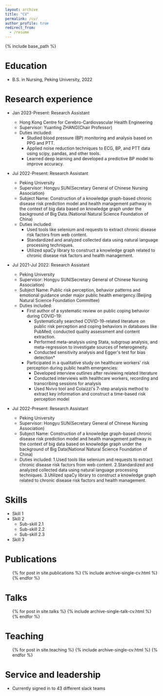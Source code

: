 ```yaml
---
layout: archive
title: "CV"
permalink: /cv/
author_profile: true
redirect_from:
  - /resume
---
```


{% include base_path %}

Education
======
* B.S. in Nursing, Peking University, 2022

Research experience
======
* Jan 2023-Present: Research Assistant
  * Hong Kong Centre for Cerebro-Cardiovascular Health Engineering
  * Supervisor: Yuanting ZHANG(Chair Professor)
  * Duties included: 
    * Studied blood pressure (BP) monitoring and analysis based on PPG and PTT.
    * Applied noise reduction techniques to ECG, BP, and PTT data using scipy, pandas, and other tools.
    * Learned deep learning and developed a predictive BP model to improve accuracy.
    
* Jul 2022-Present: Research Assistant
  * Peking University
  * Supervisor: Hongyu SUN(Secretary General of Chinese Nursing Association)
  * Subject Name: Construction of a knowledge graph-based chronic disease risk prediction model and health management pathway in the context of big data based on knowledge graph under the background of Big Data.(National Natural Science Foundation of China)
  * Duties included: 
    * Used tools like selenium and requests to extract chronic disease risk factors from web content.
    * Standardized and analyzed collected data using natural language processing techniques.
    * Utilized spaCy library to construct a knowledge graph related to chronic disease risk factors and health management.
     
* Jul 2021-Jul 2022: Research Assistant
  * Peking University
  * Supervisor: Hongyu SUN(Secretary General of Chinese Nursing Association)
  * Subject Name: Public risk perception, behavior patterns and emotional guidance under major public health emergency.(Beijing Natural Science Foundation Committee)
  * Duties included:
    * First author of a systematic review on public coping behavior during COVID-19:
      * Systematically searched COVID-19-related literature on public risk perception and coping behaviors in databases like PubMed; conducted quality assessment and content extraction.
      * Performed meta-analysis using Stata, subgroup analysis, and meta-regression to investigate sources of heterogeneity.
      * Conducted sensitivity analysis and Egger's test for bias detection* 
    * Participated in a qualitative study on healthcare workers' risk perception during public health emergencies:
      * Developed interview outlines after reviewing related literature
      * Conducted interviews with healthcare workers, recording and transcribing sessions for analysis
      * Used Nvivo tool and Colaizzi's 7-step analysis method to extract key information and construct a time-based risk perception model

* Jul 2022-Present: Research Assistant
  * Peking University
  * Supervisor: Hongyu SUN(Secretary General of Chinese Nursing Association)
  * Subject Name: Construction of a knowledge graph-based chronic disease risk prediction model and health management pathway in the context of big data based on knowledge graph under the background of Big Data(National Natural Science Foundation of China)
  * Duties included: 
    1.Used tools like selenium and requests to extract chronic disease risk factors from web content.
    2.Standardized and analyzed collected data using natural language processing techniques.
    3.Utilized spaCy library to construct a knowledge graph related to chronic disease risk factors and health management.
  
Skills
======
* Skill 1
* Skill 2
  * Sub-skill 2.1
  * Sub-skill 2.2
  * Sub-skill 2.3
* Skill 3

Publications
======
  <ul>{% for post in site.publications %}
    {% include archive-single-cv.html %}
  {% endfor %}</ul>
  
Talks
======
  <ul>{% for post in site.talks %}
    {% include archive-single-talk-cv.html %}
  {% endfor %}</ul>
  
Teaching
======
  <ul>{% for post in site.teaching %}
    {% include archive-single-cv.html %}
  {% endfor %}</ul>
  
Service and leadership
======
* Currently signed in to 43 different slack teams
